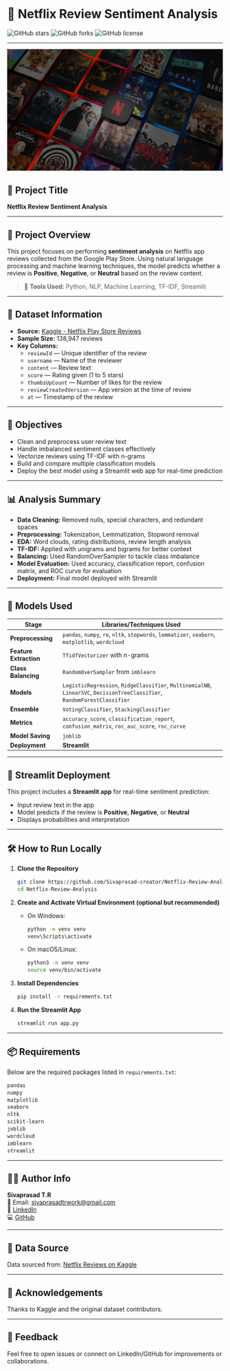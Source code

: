 # 🍿 Netflix Review Sentiment Analysis

![GitHub stars](https://img.shields.io/github/stars/Sivaprasad-creator/Netflix-Review-Analysis)
![GitHub forks](https://img.shields.io/github/forks/Sivaprasad-creator/Netflix-Review-Analysis)
![GitHub license](https://img.shields.io/github/license/Sivaprasad-creator/Netflix-Review-Analysis)

---

![image alt](https://github.com/Sivaprasad-creator/Netflix-Review-Analysis/blob/eb04040b9d2a16253e0c4fa4559c28244333fdbb/Netflix.jpg)

## 📌 Project Title

**Netflix Review Sentiment Analysis**

---

## 📝 Project Overview

This project focuses on performing **sentiment analysis** on Netflix app reviews collected from the Google Play Store. Using natural language processing and machine learning techniques, the model predicts whether a review is **Positive**, **Negative**, or **Neutral** based on the review content.

> 🔧 **Tools Used:** Python, NLP, Machine Learning, TF-IDF, Streamlit

---

## 📁 Dataset Information

- **Source:** [Kaggle - Netflix Play Store Reviews](https://www.kaggle.com/datasets/ashishkumarak/netflix-reviews-playstore-daily-updated/data)
- **Sample Size:** 138,947 reviews
- **Key Columns:**
  - `reviewId` — Unique identifier of the review
  - `username` — Name of the reviewer
  - `content` — Review text
  - `score` — Rating given (1 to 5 stars)
  - `thumbsUpCount` — Number of likes for the review
  - `reviewCreatedVersion` — App version at the time of review
  - `at` — Timestamp of the review

---

## 🎯 Objectives

- Clean and preprocess user review text
- Handle imbalanced sentiment classes effectively
- Vectorize reviews using TF-IDF with n-grams
- Build and compare multiple classification models
- Deploy the best model using a Streamlit web app for real-time prediction

---

## 📊 Analysis Summary

- **Data Cleaning:** Removed nulls, special characters, and redundant spaces
- **Preprocessing:** Tokenization, Lemmatization, Stopword removal
- **EDA:** Word clouds, rating distributions, review length analysis
- **TF-IDF:** Applied with unigrams and bigrams for better context
- **Balancing:** Used RandomOverSampler to tackle class imbalance
- **Model Evaluation:** Used accuracy, classification report, confusion matrix, and ROC curve for evaluation
- **Deployment:** Final model deployed with Streamlit

---

## 🤖 Models Used

| Stage              | Libraries/Techniques Used                                                                                                      |
|--------------------|-------------------------------------------------------------------------------------------------------------------------------|
| **Preprocessing**  | `pandas`, `numpy`, `re`, `nltk`, `stopwords`, `lemmatizer`, `seaborn`, `matplotlib`, `wordcloud`                              |
| **Feature Extraction** | `TfidfVectorizer` with n-grams                                                                                          |
| **Class Balancing**| `RandomOverSampler` from `imblearn`                                                                                           |
| **Models**         | `LogisticRegression`, `RidgeClassifier`, `MultinomialNB`, `LinearSVC`, `DecisionTreeClassifier`, `RandomForestClassifier`     |
| **Ensemble**       | `VotingClassifier`, `StackingClassifier`                                                                                      |
| **Metrics**        | `accuracy_score`, `classification_report`, `confusion_matrix`, `roc_auc_score`, `roc_curve`                                  |
| **Model Saving**   | `joblib`                                                                                                                       |
| **Deployment**     | **Streamlit**                                                                                                                  |

---

## 🚀 Streamlit Deployment

This project includes a **Streamlit app** for real-time sentiment prediction:

- Input review text in the app
- Model predicts if the review is **Positive**, **Negative**, or **Neutral**
- Displays probabilities and interpretation

---

## 🛠️ How to Run Locally

1. **Clone the Repository**
   ```bash
   git clone https://github.com/Sivaprasad-creator/Netflix-Review-Analysis.git
   cd Netflix-Review-Analysis
   ```

2. **Create and Activate Virtual Environment (optional but recommended)**
   - On Windows:
     ```bash
     python -m venv venv
     venv\Scripts\activate
     ```
   - On macOS/Linux:
     ```bash
     python3 -m venv venv
     source venv/bin/activate
     ```

3. **Install Dependencies**
   ```bash
   pip install -r requirements.txt
   ```

4. **Run the Streamlit App**
   ```bash
   streamlit run app.py
   ```

---

## 📦 Requirements

Below are the required packages listed in `requirements.txt`:

```txt
pandas
numpy
matplotlib
seaborn
nltk
scikit-learn
joblib
wordcloud
imblearn
streamlit
```

---

## 👨‍💻 Author Info

**Sivaprasad T.R**  
📧 Email: sivaprasadtrwork@gmail.com  
🔗 [LinkedIn](https://www.linkedin.com/in/sivaprasad-t-r)  
💻 [GitHub](https://github.com/Sivaprasad-creator)

---

## 📜 Data Source

Data sourced from: [Netflix Reviews on Kaggle](https://www.kaggle.com/datasets/ashishkumarak/netflix-reviews-playstore-daily-updated/data)

---

## 🙏 Acknowledgements

Thanks to Kaggle and the original dataset contributors.

---

## 💬 Feedback

Feel free to open issues or connect on LinkedIn/GitHub for improvements or collaborations.
